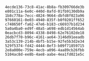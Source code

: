 
                4ecde136-73c8-41ac-8b8a-fb309766de3b
                e801c11a-6e0c-440d-8afd-01fb9130db9a
                1b8c778a-7ecc-4824-9664-dbfd8f023a96
                97660161-0e03-4940-835f-b0f0201ff652
                c748650f-fa62-47e6-b183-c66937b1d234
                5a0a4ba0-ed9f-48a5-a698-edb1d14564ab
                0eacbcd3-8094-4338-8498-62e76102de18
                26db7f70-b96c-4161-ae64-3146d91eeadb
                3a53c139-214b-4bf5-b15e-92fe5b3d2e34
                529f5374-fd42-4444-8ef3-b09f71859715
                2e8a000e-759e-4ecb-a096-4aa89cb26fbb
                5104ac8d-ee8b-4ae8-aabe-4ea1fd021e5c
                